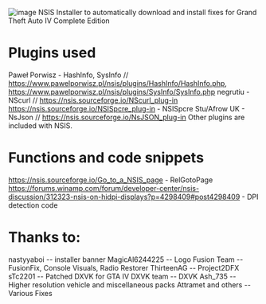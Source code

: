 ![image](https://github.com/ICantReadYourMind/IVFixer/assets/72089938/2b46a249-e431-418f-9e92-9672ecc9c1c1)
NSIS Installer to automatically download and install fixes for Grand Theft Auto IV Complete Edition

# Plugins used
Paweł Porwisz - HashInfo, SysInfo // https://www.pawelporwisz.pl/nsis/plugins/HashInfo/HashInfo.php, https://www.pawelporwisz.pl/nsis/plugins/SysInfo/SysInfo.php
negrutiu - NScurl // https://nsis.sourceforge.io/NScurl_plug-in
https://nsis.sourceforge.io/NSISpcre_plug-in - NSISpcre
Stu/Afrow UK - NsJson // https://nsis.sourceforge.io/NsJSON_plug-in
Other plugins are included with NSIS.

# Functions and code snippets
https://nsis.sourceforge.io/Go_to_a_NSIS_page - RelGotoPage
https://forums.winamp.com/forum/developer-center/nsis-discussion/312323-nsis-on-hidpi-displays?p=4298409#post4298409 - DPI detection code

# Thanks to:
nastyyaboi -- installer banner
MagicAl6244225 -- Logo
Fusion Team -- FusionFix, Console Visuals, Radio Restorer
ThirteenAG -- Project2DFX
sTc2201 -- Patched DXVK for GTA IV
DXVK team -- DXVK
Ash_735 -- Higher resolution vehicle and miscellaneous packs
Attramet and others -- Various Fixes
